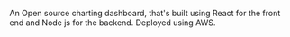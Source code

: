 An Open source charting dashboard, that's built using React for the front end and Node js for the backend. Deployed using AWS.
